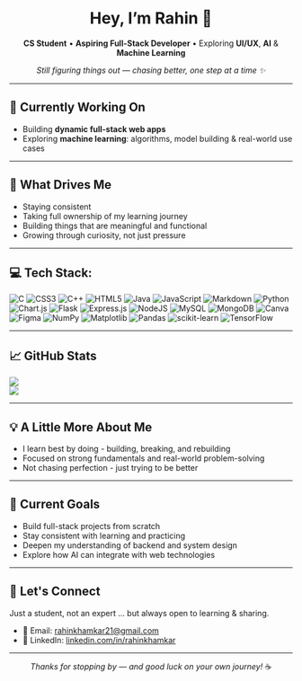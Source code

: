 <h1 align="center">Hey, I’m Rahin 👋</h1>

<p align="center">
  <b>CS Student</b> • <b>Aspiring Full-Stack Developer</b> • Exploring <b>UI/UX</b>, <b>AI</b> & <b>Machine Learning</b>
</p>

<p align="center">
  <i>Still figuring things out — chasing better, one step at a time ✨</i>
</p>

---

## 🚀 Currently Working On

- Building **dynamic full-stack web apps**
- Exploring **machine learning**: algorithms, model building & real-world use cases

---

## 🎯 What Drives Me

- Staying consistent
- Taking full ownership of my learning journey  
- Building things that are meaningful and functional  
- Growing through curiosity, not just pressure  

---

## 💻 Tech Stack:
![C](https://img.shields.io/badge/c-%2300599C.svg?style=flat-square&logo=c&logoColor=white) ![CSS3](https://img.shields.io/badge/css3-%231572B6.svg?style=flat-square&logo=css3&logoColor=white) ![C++](https://img.shields.io/badge/c++-%2300599C.svg?style=flat-square&logo=c%2B%2B&logoColor=white) ![HTML5](https://img.shields.io/badge/html5-%23E34F26.svg?style=flat-square&logo=html5&logoColor=white) ![Java](https://img.shields.io/badge/java-%23ED8B00.svg?style=flat-square&logo=openjdk&logoColor=white) ![JavaScript](https://img.shields.io/badge/javascript-%23323330.svg?style=flat-square&logo=javascript&logoColor=%23F7DF1E) ![Markdown](https://img.shields.io/badge/markdown-%23000000.svg?style=flat-square&logo=markdown&logoColor=white) ![Python](https://img.shields.io/badge/python-3670A0?style=flat-square&logo=python&logoColor=ffdd54) ![Chart.js](https://img.shields.io/badge/chart.js-F5788D.svg?style=flat-square&logo=chart.js&logoColor=white) ![Flask](https://img.shields.io/badge/flask-%23000.svg?style=flat-square&logo=flask&logoColor=white) ![Express.js](https://img.shields.io/badge/express.js-%23404d59.svg?style=flat-square&logo=express&logoColor=%2361DAFB) ![NodeJS](https://img.shields.io/badge/node.js-6DA55F?style=flat-square&logo=node.js&logoColor=white) ![MySQL](https://img.shields.io/badge/mysql-4479A1.svg?style=flat-square&logo=mysql&logoColor=white) ![MongoDB](https://img.shields.io/badge/MongoDB-%234ea94b.svg?style=flat-square&logo=mongodb&logoColor=white) ![Canva](https://img.shields.io/badge/Canva-%2300C4CC.svg?style=flat-square&logo=Canva&logoColor=white) ![Figma](https://img.shields.io/badge/figma-%23F24E1E.svg?style=flat-square&logo=figma&logoColor=white) ![NumPy](https://img.shields.io/badge/numpy-%23013243.svg?style=flat-square&logo=numpy&logoColor=white) ![Matplotlib](https://img.shields.io/badge/Matplotlib-%23ffffff.svg?style=flat-square&logo=Matplotlib&logoColor=black) ![Pandas](https://img.shields.io/badge/pandas-%23150458.svg?style=flat-square&logo=pandas&logoColor=white) ![scikit-learn](https://img.shields.io/badge/scikit--learn-%23F7931E.svg?style=flat-square&logo=scikit-learn&logoColor=white) ![TensorFlow](https://img.shields.io/badge/TensorFlow-%23FF6F00.svg?style=flat-square&logo=TensorFlow&logoColor=white)

---

## 📈 GitHub Stats

![](https://nirzak-streak-stats.vercel.app/?user=raahiin21&theme=github_dark&hide_border=true)<br/>
![](https://github-readme-stats.vercel.app/api/top-langs/?username=raahiin21&theme=github_dark&hide_border=true&include_all_commits=true&count_private=true&layout=compact)

---

## 💡 A Little More About Me

- I learn best by doing - building, breaking, and rebuilding  
- Focused on strong fundamentals and real-world problem-solving  
- Not chasing perfection - just trying to be better  

---

## 🎯 Current Goals

- Build full-stack projects from scratch  
- Stay consistent with learning and practicing  
- Deepen my understanding of backend and system design  
- Explore how AI can integrate with web technologies  

---

## 🤝 Let's Connect

<p>
Just a student, not an expert ... but always open to learning & sharing. 
</p>

- 📧 Email: [rahinkhamkar21@gmail.com](mailto:rahinkhamkar21@gmail.com)  
- 🔗 LinkedIn: [linkedin.com/in/rahinkhamkar](https://www.linkedin.com/in/rahinkhamkar)

---

<p align="center">
  <i>Thanks for stopping by — and good luck on your own journey!</i> ☕
</p>
